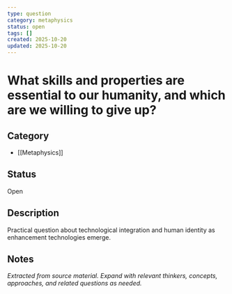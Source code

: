 ```yaml
---
type: question
category: metaphysics
status: open
tags: []
created: 2025-10-20
updated: 2025-10-20
---
```


# What skills and properties are essential to our humanity, and which are we willing to give up?

## Category

- [[Metaphysics]]

## Status

Open

## Description

Practical question about technological integration and human identity as enhancement technologies emerge.

## Notes

*Extracted from source material. Expand with relevant thinkers, concepts, approaches, and related questions as needed.*
